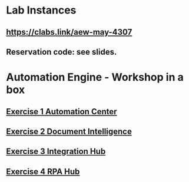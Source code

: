 # Lab Instances
## https://clabs.link/aew-may-4307
## Reservation code: see slides.

# Automation Engine - Workshop in a box

## [Exercise 1 Automation Center](https://htmlpreview.github.io/?https://github.com/erietveld/automationcenter/blob/master/AutomationCenter.html)

## [Exercise 2 Document Intelligence](https://htmlpreview.github.io/?https://github.com/erietveld/quentin/blob/main/DocIntel.html)

## [Exercise 3 Integration Hub](https://htmlpreview.github.io/?https://github.com/erietveld/quentin/blob/main/IntegrationHub.html)

## [Exercise 4 RPA Hub](https://htmlpreview.github.io/?https://github.com/erietveld/Robert/blob/master/RPA%20Exercise.html)